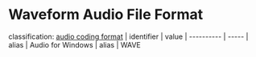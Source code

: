 # Waveform Audio File Format
classification: [audio coding format](audio.md)
| identifier | value
| ---------- | -----
| alias      | Audio for Windows
| alias      | WAVE